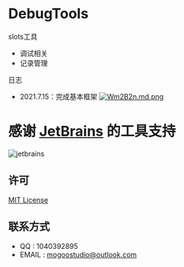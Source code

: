 # DebugTools
 slots工具

- 调试相关
- 记录管理

 日志

- 2021.7.15：完成基本框架
[![Wm2B2n.md.png](https://z3.ax1x.com/2021/07/15/Wm2B2n.md.png)](https://imgtu.com/i/Wm2B2n)

# 感谢 [JetBrains](https://www.jetbrains.com/shop/eform/opensource) 的工具支持
![jetbrains](https://user-images.githubusercontent.com/3353611/119081825-6b381980-ba2f-11eb-85cc-002b466526ba.png)

## 许可
[MIT License](https://github.com/MogooStudio/MogooPy/blob/master/LICENSE)

## 联系方式
- QQ : 1040392895 
- EMAIL : mogoostudio@outlook.com 